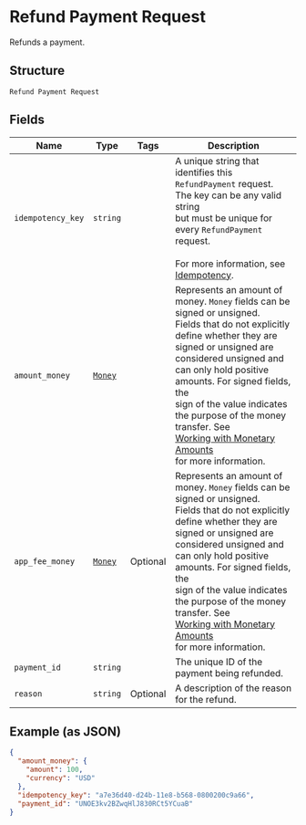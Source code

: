 
# Refund Payment Request

Refunds a payment.

## Structure

`Refund Payment Request`

## Fields

| Name | Type | Tags | Description |
|  --- | --- | --- | --- |
| `idempotency_key` | `string` |  | A unique string that identifies this `RefundPayment` request. The key can be any valid string<br>but must be unique for every `RefundPayment` request.<br><br>For more information, see [Idempotency](https://developer.squareup.com/docs/working-with-apis/idempotency). |
| `amount_money` | [`Money`](/doc/models/money.md) |  | Represents an amount of money. `Money` fields can be signed or unsigned.<br>Fields that do not explicitly define whether they are signed or unsigned are<br>considered unsigned and can only hold positive amounts. For signed fields, the<br>sign of the value indicates the purpose of the money transfer. See<br>[Working with Monetary Amounts](https://developer.squareup.com/docs/build-basics/working-with-monetary-amounts)<br>for more information. |
| `app_fee_money` | [`Money`](/doc/models/money.md) | Optional | Represents an amount of money. `Money` fields can be signed or unsigned.<br>Fields that do not explicitly define whether they are signed or unsigned are<br>considered unsigned and can only hold positive amounts. For signed fields, the<br>sign of the value indicates the purpose of the money transfer. See<br>[Working with Monetary Amounts](https://developer.squareup.com/docs/build-basics/working-with-monetary-amounts)<br>for more information. |
| `payment_id` | `string` |  | The unique ID of the payment being refunded. |
| `reason` | `string` | Optional | A description of the reason for the refund. |

## Example (as JSON)

```json
{
  "amount_money": {
    "amount": 100,
    "currency": "USD"
  },
  "idempotency_key": "a7e36d40-d24b-11e8-b568-0800200c9a66",
  "payment_id": "UNOE3kv2BZwqHlJ830RCt5YCuaB"
}
```

